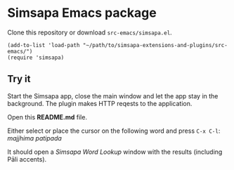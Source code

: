 # Simsapa Emacs package

Clone this repository or download `src-emacs/simsapa.el`.

``` emacs-lisp
(add-to-list 'load-path "~/path/to/simsapa-extensions-and-plugins/src-emacs/")
(require 'simsapa)
```

## Try it

Start the Simsapa app, close the main window and let the app stay in the
background. The plugin makes HTTP reqests to the application.

Open this **README.md** file.

Either select or place the cursor on the following word and press `C-x C-l`: _majjhima patipada_

It should open a _Simsapa Word Lookup_ window with the results (including Pāli accents).
